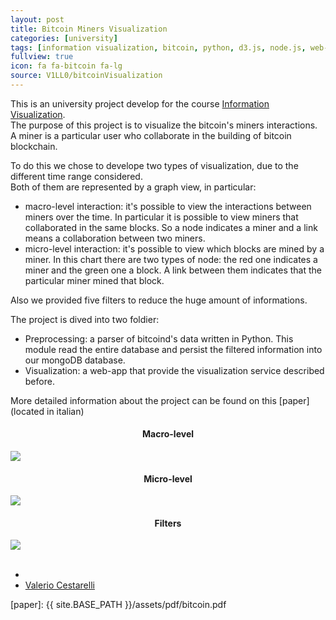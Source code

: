 ```yaml
---
layout: post
title: Bitcoin Miners Visualization
categories: [university]
tags: [information visualization, bitcoin, python, d3.js, node.js, web-app, big data, mongoDB]
fullview: true
icon: fa fa-bitcoin fa-lg
source: V1LL0/bitcoinVisualization
---
```



This is an university project develop for the course [Information Visualization]. <br/>
The purpose of this project is to visualize the bitcoin's miners interactions. A miner is a particular user who collaborate in the building of bitcoin blockchain.

To do this we chose to develope two types of visualization, due to the different time range considered. <br/>
Both of them are represented by a graph view, in particular:
<ul>
	<li>macro-level interaction: it's possible to view the interactions between miners over the time. In particular it is possible to view miners that collaborated in the same blocks. So a node indicates a miner and a link means a collaboration between two miners.</li>
	<li>micro-level interaction: it's possible to view which blocks are mined by a miner. In this chart there are two types of node: the red one indicates a miner and the green one a block. A link between them indicates that the particular miner mined that block. </li>
</ul>
Also we provided five filters to reduce the huge amount of informations.

The project is dived into two foldier:
<ul>
	<li>Preprocessing: a parser of bitcoind's data written in Python. This module read the entire database and persist the filtered information into our mongoDB database.</li>
	<li>Visualization: a web-app that provide the visualization service described before.</li>
</ul>

More detailed information about the project can be found on this [paper] (located in italian)


<div class="row">
	<div class="col-sm-6">
		<h4 style="text-align: center">Macro-level</h4>
		<img src="{{ site.BASE_PATH }}/assets/images/bitcoin/grafo1.png"/>
	</div>
	<div class="col-sm-6">
		<h4 style="text-align: center">Micro-level</h4>
		<img src="{{ site.BASE_PATH }}/assets/images/bitcoin/grafo2.png"/>
	</div>
</div>
<div class="row" style="center: true">
	<div class="col-sm-10">
		<h4 style="text-align: center">Filters</h4>
		<img src="{{ site.BASE_PATH }}/assets/images/bitcoin/filtri.png"/>
	</div>
</div>




<!-- Contributors -->
<br/>

<ul class="tag_box list-unstyled list-inline">
	  <li><i class="fa fa-users fa-lg"></i></li>
			<li><a href="http://v1ll0.github.io">
				<span>Valerio Cestarelli</span>
			</a>
	  </li>
</ul>

[Information Visualization]: http://www.dia.uniroma3.it/~infovis/
[paper]: {{ site.BASE_PATH }}/assets/pdf/bitcoin.pdf